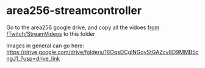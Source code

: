 # area256-streamcontroller

Go to the area256 google drive, and copy all the vidoes [from /Twitch/StreamVideos](https://drive.google.com/drive/folders/1YaS1SrHwSuU6GiOo2P9w-FcSxFnAlilN?usp=sharing) to this folder

Images in general can go here: https://drive.google.com/drive/folders/16OqsDCgINGoyStGAZcv8D9MMB5cngJ1_?usp=drive_link
